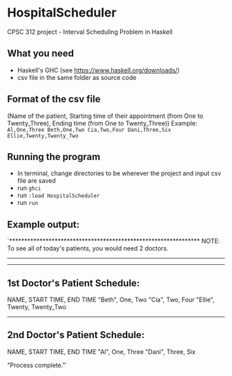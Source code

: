 # HospitalScheduler
CPSC 312 project - Interval Scheduling Problem in Haskell

## What you need
- Haskell's GHC (see https://www.haskell.org/downloads/)
- csv file in the same folder as source code

## Format of the csv file
(Name of the patient, Starting time of their appointment (from One to Twenty_Three), Ending time (from One to Twenty_Three))
Example:
`Al,One,Three
Beth,One,Two
Cia,Two,Four
Dani,Three,Six
Ellie,Twenty,Twenty_Two`

## Running the program
- In terminal, change directories to be wherever the project and input csv file are saved
- run `ghci`
- run `:load HospitalScheduler`
- run `run`

## Example output:
`***************************************************************
NOTE: To see all of today's patients, you would need 2 doctors.
****************************************************************

------------------------------
1st Doctor's Patient Schedule:
------------------------------
NAME, START TIME, END TIME
"Beth", One, Two
"Cia", Two, Four
"Ellie", Twenty, Twenty_Two

------------------------------
2nd Doctor's Patient Schedule:
------------------------------
NAME, START TIME, END TIME
"Al", One, Three
"Dani", Three, Six

"Process complete."`
